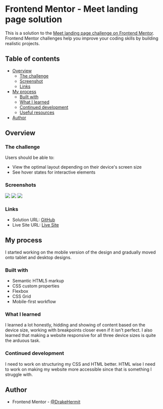 # Frontend Mentor - Meet landing page solution

This is a solution to the [Meet landing page challenge on Frontend Mentor](https://www.frontendmentor.io/challenges/meet-landing-page-rbTDS6OUR). Frontend Mentor challenges help you improve your coding skills by building realistic projects. 

## Table of contents

- [Overview](#overview)
  - [The challenge](#the-challenge)
  - [Screenshot](#screenshot)
  - [Links](#links)
- [My process](#my-process)
  - [Built with](#built-with)
  - [What I learned](#what-i-learned)
  - [Continued development](#continued-development)
  - [Useful resources](#useful-resources)
- [Author](#author)

## Overview

### The challenge

Users should be able to:

- View the optimal layout depending on their device's screen size
- See hover states for interactive elements

### Screenshots

![](./assets/desktop-version.png)
![](./assets/tablet-version.png)
![](./assets/mobile-version.jpg)


### Links

- Solution URL: [GitHub](https://github.com/DrakeHermit/frontendmentor-meet-page)
- Live Site URL: [Live Site](https://drakehermit-meet.netlify.app/)

## My process

I started working on the mobile version of the design and gradually moved onto tablet and desktop designs.

### Built with

- Semantic HTML5 markup
- CSS custom properties
- Flexbox
- CSS Grid
- Mobile-first workflow

### What I learned

I learned a lot honestly, hidding and showing of content based on the device size, working with breakpoints closer even if it isn't perfect. I also learned that making a website responsive for all three device sizes is quite the arduous task.

### Continued development

I need to work on structuring my CSS and HTML better. HTML wise I need to work on making my website more accessible since that is something I struggle with.

## Author

- Frontend Mentor - [@DrakeHermit](https://www.frontendmentor.io/profile/DrakeHermit)


